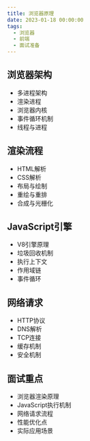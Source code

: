 ```yaml
---
title: 浏览器原理
date: 2023-01-18 00:00:00
tags: 
  - 浏览器
  - 前端
  - 面试准备
---
```



## 浏览器架构
- 多进程架构
- 渲染进程
- 浏览器内核
- 事件循环机制
- 线程与进程

## 渲染流程
- HTML解析
- CSS解析
- 布局与绘制
- 重绘与重排
- 合成与光栅化

## JavaScript引擎
- V8引擎原理
- 垃圾回收机制
- 执行上下文
- 作用域链
- 事件循环

## 网络请求
- HTTP协议
- DNS解析
- TCP连接
- 缓存机制
- 安全机制

## 面试重点
- 浏览器渲染原理
- JavaScript执行机制
- 网络请求流程
- 性能优化点
- 实际应用场景

